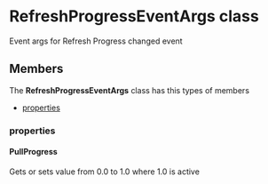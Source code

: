 
# RefreshProgressEventArgs class

Event args for Refresh Progress changed event

## Members

The **RefreshProgressEventArgs** class has this types of members

* [properties](#properties)

### properties

#### PullProgress

Gets or sets value from 0.0 to 1.0 where 1.0 is active
